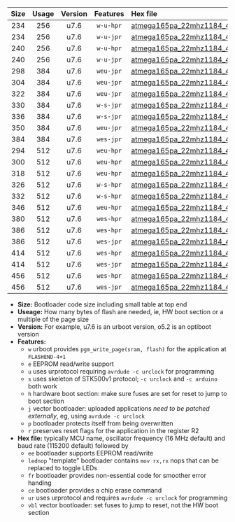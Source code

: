 |Size|Usage|Version|Features|Hex file|
|:-:|:-:|:-:|:-:|:--|
|234|256|u7.6|`w-u-hpr`|[atmega165pa_22mhz1184_460800bps_ur.hex](https://raw.githubusercontent.com/stefanrueger/urboot/main//atmega165pa_22mhz1184_460800bps_ur.hex)|
|234|256|u7.6|`w-u-jpr`|[atmega165pa_22mhz1184_460800bps_ur_vbl.hex](https://raw.githubusercontent.com/stefanrueger/urboot/main//atmega165pa_22mhz1184_460800bps_ur_vbl.hex)|
|240|256|u7.6|`w-u-hpr`|[atmega165pa_22mhz1184_460800bps_lednop_ur.hex](https://raw.githubusercontent.com/stefanrueger/urboot/main//atmega165pa_22mhz1184_460800bps_lednop_ur.hex)|
|240|256|u7.6|`w-u-jpr`|[atmega165pa_22mhz1184_460800bps_lednop_ur_vbl.hex](https://raw.githubusercontent.com/stefanrueger/urboot/main//atmega165pa_22mhz1184_460800bps_lednop_ur_vbl.hex)|
|298|384|u7.6|`weu-jpr`|[atmega165pa_22mhz1184_460800bps_ee_ur_vbl.hex](https://raw.githubusercontent.com/stefanrueger/urboot/main//atmega165pa_22mhz1184_460800bps_ee_ur_vbl.hex)|
|304|384|u7.6|`weu-jpr`|[atmega165pa_22mhz1184_460800bps_ee_lednop_ur_vbl.hex](https://raw.githubusercontent.com/stefanrueger/urboot/main//atmega165pa_22mhz1184_460800bps_ee_lednop_ur_vbl.hex)|
|322|384|u7.6|`weu-jpr`|[atmega165pa_22mhz1184_460800bps_ee_lednop_fr_ur_vbl.hex](https://raw.githubusercontent.com/stefanrueger/urboot/main//atmega165pa_22mhz1184_460800bps_ee_lednop_fr_ur_vbl.hex)|
|330|384|u7.6|`w-s-jpr`|[atmega165pa_22mhz1184_460800bps_vbl.hex](https://raw.githubusercontent.com/stefanrueger/urboot/main//atmega165pa_22mhz1184_460800bps_vbl.hex)|
|336|384|u7.6|`w-s-jpr`|[atmega165pa_22mhz1184_460800bps_lednop_vbl.hex](https://raw.githubusercontent.com/stefanrueger/urboot/main//atmega165pa_22mhz1184_460800bps_lednop_vbl.hex)|
|350|384|u7.6|`weu-jpr`|[atmega165pa_22mhz1184_460800bps_ee_lednop_fr_ce_ur_vbl.hex](https://raw.githubusercontent.com/stefanrueger/urboot/main//atmega165pa_22mhz1184_460800bps_ee_lednop_fr_ce_ur_vbl.hex)|
|384|384|u7.6|`wes-jpr`|[atmega165pa_22mhz1184_460800bps_ee_vbl.hex](https://raw.githubusercontent.com/stefanrueger/urboot/main//atmega165pa_22mhz1184_460800bps_ee_vbl.hex)|
|294|512|u7.6|`weu-hpr`|[atmega165pa_22mhz1184_460800bps_ee_ur.hex](https://raw.githubusercontent.com/stefanrueger/urboot/main//atmega165pa_22mhz1184_460800bps_ee_ur.hex)|
|300|512|u7.6|`weu-hpr`|[atmega165pa_22mhz1184_460800bps_ee_lednop_ur.hex](https://raw.githubusercontent.com/stefanrueger/urboot/main//atmega165pa_22mhz1184_460800bps_ee_lednop_ur.hex)|
|318|512|u7.6|`weu-hpr`|[atmega165pa_22mhz1184_460800bps_ee_lednop_fr_ur.hex](https://raw.githubusercontent.com/stefanrueger/urboot/main//atmega165pa_22mhz1184_460800bps_ee_lednop_fr_ur.hex)|
|326|512|u7.6|`w-s-hpr`|[atmega165pa_22mhz1184_460800bps.hex](https://raw.githubusercontent.com/stefanrueger/urboot/main//atmega165pa_22mhz1184_460800bps.hex)|
|332|512|u7.6|`w-s-hpr`|[atmega165pa_22mhz1184_460800bps_lednop.hex](https://raw.githubusercontent.com/stefanrueger/urboot/main//atmega165pa_22mhz1184_460800bps_lednop.hex)|
|346|512|u7.6|`weu-hpr`|[atmega165pa_22mhz1184_460800bps_ee_lednop_fr_ce_ur.hex](https://raw.githubusercontent.com/stefanrueger/urboot/main//atmega165pa_22mhz1184_460800bps_ee_lednop_fr_ce_ur.hex)|
|380|512|u7.6|`wes-hpr`|[atmega165pa_22mhz1184_460800bps_ee.hex](https://raw.githubusercontent.com/stefanrueger/urboot/main//atmega165pa_22mhz1184_460800bps_ee.hex)|
|386|512|u7.6|`wes-hpr`|[atmega165pa_22mhz1184_460800bps_ee_lednop.hex](https://raw.githubusercontent.com/stefanrueger/urboot/main//atmega165pa_22mhz1184_460800bps_ee_lednop.hex)|
|386|512|u7.6|`wes-jpr`|[atmega165pa_22mhz1184_460800bps_ee_lednop_vbl.hex](https://raw.githubusercontent.com/stefanrueger/urboot/main//atmega165pa_22mhz1184_460800bps_ee_lednop_vbl.hex)|
|414|512|u7.6|`wes-hpr`|[atmega165pa_22mhz1184_460800bps_ee_lednop_fr.hex](https://raw.githubusercontent.com/stefanrueger/urboot/main//atmega165pa_22mhz1184_460800bps_ee_lednop_fr.hex)|
|414|512|u7.6|`wes-jpr`|[atmega165pa_22mhz1184_460800bps_ee_lednop_fr_vbl.hex](https://raw.githubusercontent.com/stefanrueger/urboot/main//atmega165pa_22mhz1184_460800bps_ee_lednop_fr_vbl.hex)|
|456|512|u7.6|`wes-hpr`|[atmega165pa_22mhz1184_460800bps_ee_lednop_fr_ce.hex](https://raw.githubusercontent.com/stefanrueger/urboot/main//atmega165pa_22mhz1184_460800bps_ee_lednop_fr_ce.hex)|
|456|512|u7.6|`wes-jpr`|[atmega165pa_22mhz1184_460800bps_ee_lednop_fr_ce_vbl.hex](https://raw.githubusercontent.com/stefanrueger/urboot/main//atmega165pa_22mhz1184_460800bps_ee_lednop_fr_ce_vbl.hex)|

- **Size:** Bootloader code size including small table at top end
- **Useage:** How many bytes of flash are needed, ie, HW boot section or a multiple of the page size
- **Version:** For example, u7.6 is an urboot version, o5.2 is an optiboot version
- **Features:**
  + `w` urboot provides `pgm_write_page(sram, flash)` for the application at `FLASHEND-4+1`
  + `e` EEPROM read/write support
  + `u` uses urprotocol requiring `avrdude -c urclock` for programming
  + `s` uses skeleton of STK500v1 protocol; `-c urclock` and `-c arduino` both work
  + `h` hardware boot section: make sure fuses are set for reset to jump to boot section
  + `j` vector bootloader: uploaded applications *need to be patched externally*, eg, using `avrdude -c urclock`
  + `p` bootloader protects itself from being overwritten
  + `r` preserves reset flags for the application in the register R2
- **Hex file:** typically MCU name, oscillator frequency (16 MHz default) and baud rate (115200 default) followed by
  + `ee` bootloader supports EEPROM read/write
  + `lednop` "template" bootloader contains `mov rx,rx` nops that can be replaced to toggle LEDs
  + `fr` bootloader provides non-essential code for smoother error handing
  + `ce` bootloader provides a chip erase command
  + `ur` uses urprotocol and requires `avrdude -c urclock` for programming
  + `vbl` vector bootloader: set fuses to jump to reset, not the HW boot section
